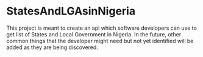 # StatesAndLGAsinNigeria
This project is meant to create an api which software developers can use to get list of States and Local Government in Nigeria.
In the future, other common things that the developer might need but not yet identified will be added as they are being discovered.
